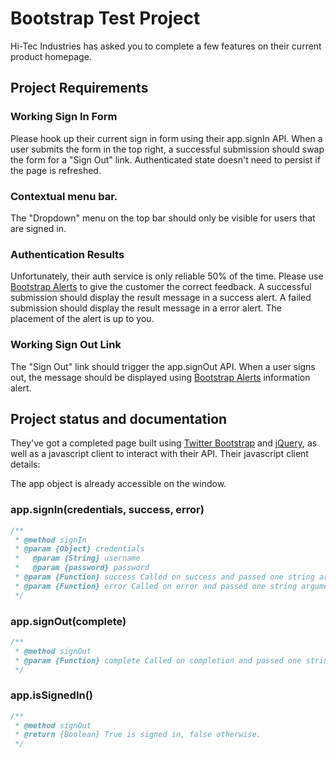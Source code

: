 Bootstrap Test Project
==============

Hi-Tec Industries has asked you to complete a few features on their current product homepage.

## Project Requirements

### Working Sign In Form
Please hook up their current sign in form using their app.signIn API. When a user submits the form in the top right, a successful submission should swap the form for a "Sign Out" link. Authenticated state doesn't need to persist if the page is refreshed.

### Contextual menu bar.
The "Dropdown" menu on the top bar should only be visible for users that are signed in.

### Authentication Results
Unfortunately, their auth service is only reliable 50% of the time. Please use [Bootstrap Alerts](http://twitter.github.com/bootstrap/components.html#alerts) to give the customer the correct feedback. A successful submission should display the result message in a success alert. A failed submission should display the result message in a error alert. The placement of the alert is up to you.

### Working Sign Out Link
The "Sign Out" link should trigger the app.signOut API. When a user signs out, the message should be displayed using [Bootstrap Alerts](http://twitter.github.com/bootstrap/components.html#alerts) information alert.

## Project status and documentation

They've got a completed page built using [Twitter Bootstrap](http://twitter.github.com/bootstrap/) and [jQuery](http://jquery.com/), as well as a javascript client to interact with their API. Their javascript client details:

The app object is already accessible on the window.

### app.signIn(credentials, success, error)
```javascript
/**
 * @method signIn
 * @param {Object} credentials
 *   @param {String} username
 *   @param {password} password
 * @param {Function} success Called on success and passed one string argument which is a success message.
 * @param {Function} error Called on error and passed one string argument which is a error message.
 */
```

### app.signOut(complete)
```javascript
/**
 * @method signOut
 * @param {Function} complete Called on completion and passed one string argument which is a informational message.
 */
```

### app.isSignedIn()
```javascript
/**
 * @method signOut
 * @return {Boolean} True is signed in, false otherwise.
 */
```
